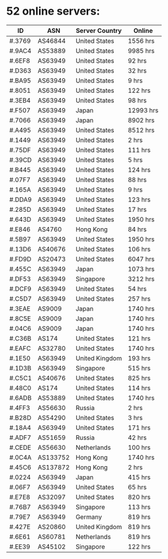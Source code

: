 # 52 online servers:

| ID | ASN | Server Country | Online |
| ------ | ------ | ------ | ------ |
| #.3769 | AS46844 | United States | 1556 hrs |
| #.9AC4 | AS53889 | United States | 9985 hrs |
| #.6EF8 | AS63949 | United States | 92 hrs |
| #.D363 | AS63949 | United States | 32 hrs |
| #.BA95 | AS63949 | United States | 9 hrs |
| #.8051 | AS63949 | United States | 122 hrs |
| #.3EB4 | AS63949 | United States | 98 hrs |
| #.F507 | AS63949 | Japan | 12993 hrs |
| #.7066 | AS63949 | Japan | 8902 hrs |
| #.A495 | AS63949 | United States | 8512 hrs |
| #.1449 | AS63949 | United States | 2 hrs |
| #.75DF | AS63949 | United States | 111 hrs |
| #.39CD | AS63949 | United States | 5 hrs |
| #.B445 | AS63949 | United States | 124 hrs |
| #.07F7 | AS63949 | United States | 88 hrs |
| #.165A | AS63949 | United States | 9 hrs |
| #.DDA9 | AS63949 | United States | 123 hrs |
| #.285D | AS63949 | United States | 17 hrs |
| #.643D | AS63949 | United States | 1950 hrs |
| #.E846 | AS4760 | Hong Kong | 84 hrs |
| #.5B97 | AS63949 | United States | 1950 hrs |
| #.13D6 | AS40676 | United States | 106 hrs |
| #.FD9D | AS20473 | United States | 6047 hrs |
| #.455C | AS63949 | Japan | 1073 hrs |
| #.DF53 | AS63949 | Singapore | 3212 hrs |
| #.DCF9 | AS63949 | United States | 54 hrs |
| #.C5D7 | AS63949 | United States | 257 hrs |
| #.3EAE | AS9009 | Japan | 1740 hrs |
| #.8C5E | AS9009 | Japan | 1740 hrs |
| #.04C6 | AS9009 | Japan | 1740 hrs |
| #.C36B | AS174 | United States | 121 hrs |
| #.EAFC | AS32780 | United States | 1740 hrs |
| #.1E50 | AS63949 | United Kingdom | 193 hrs |
| #.1D3B | AS63949 | Singapore | 515 hrs |
| #.C5C1 | AS40676 | United States | 825 hrs |
| #.48C0 | AS174 | United States | 114 hrs |
| #.6ADB | AS53889 | United States | 1740 hrs |
| #.4FF3 | AS56630 | Russia | 2 hrs |
| #.B28D | AS54290 | United States | 3 hrs |
| #.18A4 | AS63949 | United States | 171 hrs |
| #.ADF7 | AS51659 | Russia | 42 hrs |
| #.CEDE | AS56630 | Netherlands | 100 hrs |
| #.0C4A | AS133752 | Hong Kong | 1740 hrs |
| #.45C6 | AS137872 | Hong Kong | 2 hrs |
| #.0224 | AS63949 | Japan | 415 hrs |
| #.06F7 | AS63949 | United States | 65 hrs |
| #.E7E8 | AS32097 | United States | 820 hrs |
| #.76B7 | AS63949 | Singapore | 113 hrs |
| #.79E7 | AS63949 | Germany | 819 hrs |
| #.427E | AS20860 | United Kingdom | 819 hrs |
| #.6E61 | AS60781 | Netherlands | 819 hrs |
| #.EE39 | AS45102 | Singapore | 122 hrs |


